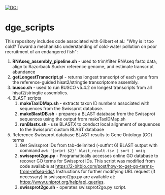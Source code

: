 [![DOI](https://zenodo.org/badge/535760345.svg)](https://zenodo.org/badge/latestdoi/535760345)

# dge_scripts
This repository includes code associated with Gilbert et al.: "Why is it too cold? Toward a mechanistic understanding of cold-water pollution on poor recruitment of an endangered fish":

1. **RNAseq_assembly_pipeline.sh** - used to trim/filter RNAseq fastq data, align to Razorback Sucker reference genome, and estimate transcript abundance
2. **getLongestTranscript.pl** - returns longest transcript of each gene from the reference-guided hisat2/stringtie transcriptome assembly. 
3. **busco.sh** - used to run BUSCO v5.4.2 on longest transcripts from all hisat2/stringtie assemblies.
4. BLAST scripts
    1. **makeTaxIDMap.sh** - extracts taxon ID numbers associated with sequences from the Swissprot database.
    2. **makeBlastDB.sh** - prepares a BLAST database from the Swissprot sequences using the output from makeTaxIDMap.sh
    3. **runBlastx.sh** - use BLASTX to conduct local alignment of sequences to the Swissprot custom BLAST database
5. Reference Swissprot database BLAST results to Gene Ontology (GO) terms
    1. Get Swissprot IDs from tab-delimited (-outfmt 6) BLAST output with command `awk '{print $2}' blast_result.tsv | sort | uniq`
    2. **swissprot2go.py** - Programatically accesses online GO database to recover GO terms for Swissprot IDs. This script was modified from code available at https://2-bitbio.com/post/how-to-get-go-terms-from-refseq-ids/. Instructions for further modifying URL request (if necessary) in swissprot2go.py are available at: https://www.uniprot.org/help/api_queries.
    3. **swissprot2go.sh** - operates swissprot2go.py script. 
